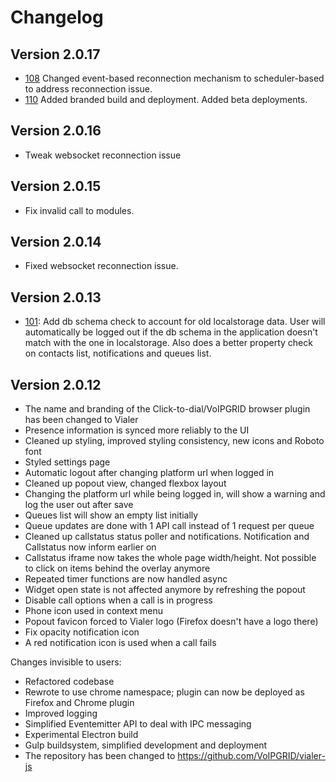 # Changelog

## Version 2.0.17
* [108](https://github.com/VoIPGRID/vialer-js/issues/108) Changed event-based reconnection mechanism to
  scheduler-based to address reconnection issue.
* [110](https://github.com/VoIPGRID/vialer-js/issues/110) Added branded build and deployment. Added beta deployments.

## Version 2.0.16
* Tweak websocket reconnection issue

## Version 2.0.15
* Fix invalid call to modules.

## Version 2.0.14
* Fixed websocket reconnection issue.

## Version 2.0.13
* [101](https://github.com/VoIPGRID/vialer-js/issues/101): Add db schema check to account for old localstorage data.
  User will automatically be logged out if the db schema in the application doesn't match with the one in localstorage.
  Also does a better property check on contacts list, notifications and queues list.

## Version 2.0.12
* The name and branding of the Click-to-dial/VoIPGRID  browser plugin has been changed to Vialer
* Presence information is synced more reliably to the UI
* Cleaned up styling, improved styling consistency, new icons and Roboto font
* Styled settings page
* Automatic logout after changing platform url when logged in
* Cleaned up popout view, changed flexbox layout
* Changing the platform url while being logged in, will show a warning and log the user out after save
* Queues list will show an empty list initially
* Queue updates are done with 1 API call instead of 1 request per queue
* Cleaned up callstatus status poller and notifications. Notification and Callstatus now inform earlier on
* Callstatus iframe now takes the whole page width/height. Not possible to click on items behind the overlay anymore
* Repeated timer functions are now handled async
* Widget open state is not affected anymore by refreshing the popout
* Disable call options when a call is in progress
* Phone icon used in context menu
* Popout favicon forced to Vialer logo (Firefox doesn't have a logo there)
* Fix opacity notification icon
* A red notification icon is used when a call fails

Changes invisible to users:
* Refactored codebase
* Rewrote to use chrome namespace; plugin can now be deployed as Firefox and Chrome plugin
* Improved logging
* Simplified Eventemitter API to deal with IPC messaging
* Experimental Electron build
* Gulp buildsystem, simplified development and deployment
* The repository has been changed to https://github.com/VoIPGRID/vialer-js
